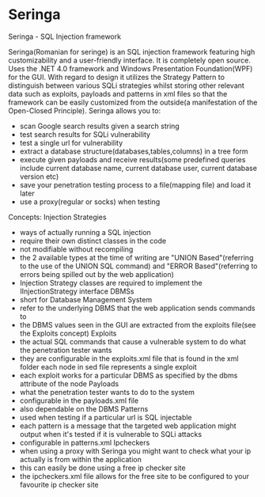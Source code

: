 Seringa
=======

Seringa - SQL Injection framework

Seringa(Romanian for seringe) is an SQL injection framework featuring high customizability and a user-friendly interface.
It is completely open source. Uses the .NET 4.0 framework and Windows Presentation Foundation(WPF) for the GUI.
With regard to design it utilizes the Strategy Pattern to distinguish between various SQLi strategies whilst storing
other relevant data such as exploits, payloads and patterns in xml files so that the framework can be easily customized
from the outside(a manifestation of the Open-Closed Principle).
Seringa allows you to:
- scan Google search results given a search string
- test search results for SQLi vulnerability
- test a single url for vulnerability
- extract a database structure(databases,tables,columns) in a tree form
- execute given payloads and receive results(some predefined queries include current database name, current database user,
  current database version etc)
- save your penetration testing process to a file(mapping file) and load it later
- use a proxy(regular or socks) when testing

Concepts:
Injection Strategies
- ways of actually running a SQL injection
- require their own distinct classes in the code
- not modifiable without recompiling
- the 2 available types at the time of writing are "UNION Based"(referring to the use of the UNION SQL command) 
  and "ERROR Based"(referring to errors being spilled out by the web application)
- Injection Strategy classes are required to implement the IInjectionStrategy interface
DBMSs
- short for Database Management System
- refer to the underlying DBMS that the web application sends commands to
- the DBMS values seen in the GUI are extracted from the exploits file(see the Exploits concept)
Exploits
- the actual SQL commands that cause a vulnerable system to do what the penetration tester wants
- they are configurable in the exploits.xml file that is found in the xml folder each <exploit> node in sed file represents
  a single exploit
- each exploit works for a particular DBMS as specified by the dbms attribute of the <exploit> node
Payloads
- what the penetration tester wants to do to the system
- configurable in the payloads.xml file
- also dependable on the DBMS
Patterns
- used when testing if a particular url is SQL injectable
- each pattern is a message that the targeted web application might output when it's tested if it is vulnerable to SQLi attacks
- configurable in patterns.xml
Ipcheckers
- when using a proxy with Seringa you might want to check what your ip actually is from within the application
- this can easily be done using a free ip checker site
- the ipcheckers.xml file allows for the free site to be configured to your favourite ip checker site
